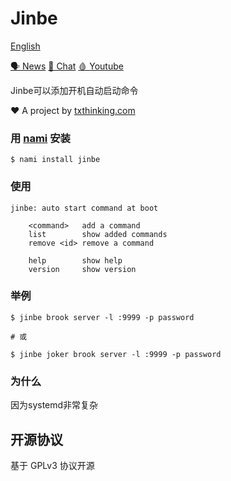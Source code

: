 # Jinbe

[English](readme.md)

[🗣 News](https://t.me/s/txthinking_news)
[💬 Chat](https://t.me/brookgroup)
[🩸 Youtube](https://www.youtube.com/txthinking)

Jinbe可以添加开机自动启动命令

❤️ A project by [txthinking.com](https://www.txthinking.com)

### 用 [nami](https://github.com/txthinking/nami) 安装

```
$ nami install jinbe
```

### 使用

	jinbe: auto start command at boot

        <command>   add a command
        list        show added commands
        remove <id> remove a command

        help        show help
        version     show version

### 举例

    $ jinbe brook server -l :9999 -p password

	# 或

    $ jinbe joker brook server -l :9999 -p password

### 为什么

因为systemd非常复杂

## 开源协议

基于 GPLv3 协议开源
